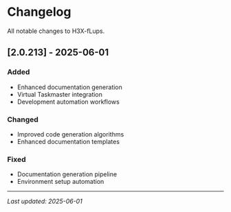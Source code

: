 # Changelog

All notable changes to H3X-fLups.

## [2.0.213] - 2025-06-01

### Added
- Enhanced documentation generation
- Virtual Taskmaster integration
- Development automation workflows

### Changed
- Improved code generation algorithms
- Enhanced documentation templates

### Fixed
- Documentation generation pipeline
- Environment setup automation

---

*Last updated: 2025-06-01*
